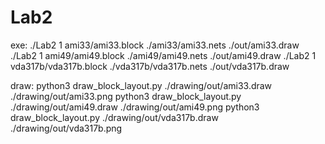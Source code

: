 # Lab2

exe:
./Lab2 1 ami33/ami33.block ./ami33/ami33.nets ./out/ami33.draw
./Lab2 1 ami49/ami49.block ./ami49/ami49.nets ./out/ami49.draw
./Lab2 1 vda317b/vda317b.block ./vda317b/vda317b.nets ./out/vda317b.draw

draw: 
python3 draw_block_layout.py ./drawing/out/ami33.draw ./drawing/out/ami33.png 
python3 draw_block_layout.py ./drawing/out/ami49.draw ./drawing/out/ami49.png 
python3 draw_block_layout.py ./drawing/out/vda317b.draw ./drawing/out/vda317b.png 
